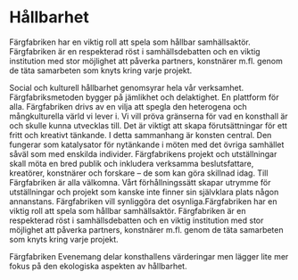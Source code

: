 # Hållbarhet

Färgfabriken har en viktig roll att spela som hållbar samhällsaktör. Färgfabriken är en respekterad röst i samhällsdebatten och en viktig institution med stor möjlighet att påverka partners, konstnärer m.fl. genom de täta samarbeten som knyts kring varje projekt.

Social och kulturell hållbarhet genomsyrar hela vår verksamhet. Färgfabriksmetoden bygger på jämlikhet och delaktighet. En plattform för alla. Färgfabriken drivs av en vilja att spegla den heterogena och mångkulturella värld vi lever i. Vi vill pröva gränserna för vad en konsthall är och skulle kunna utvecklas till. Det är viktigt att skapa förutsättningar för ett fritt och kreativt tänkande. I detta sammanhang är konsten central. Den fungerar som katalysator för nytänkande i möten med det övriga samhället såväl som med enskilda individer. Färgfabrikens projekt och utställningar skall möta en bred publik och inkludera verksamma beslutsfattare, kreatörer, konstnärer och forskare – de som kan göra skillnad idag. Till Färgfabriken är alla välkomna. Vårt förhållningssätt skapar utrymme för utställningar och projekt som kanske inte finner sin självklara plats någon annanstans. Färgfabriken vill synliggöra det osynliga.Färgfabriken har en viktig roll att spela som hållbar samhällsaktör. Färgfabriken är en respekterad röst i samhällsdebatten och en viktig institution med stor möjlighet att påverka partners, konstnärer m.fl. genom de täta samarbeten som knyts kring varje projekt. 

Färgfabriken Evenemang delar konsthallens värderingar men lägger lite mer fokus på den ekologiska aspekten av hållbarhet.

